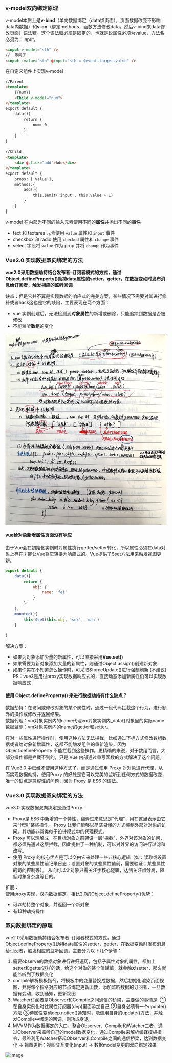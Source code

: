 
### v-model双向绑定原理

v-model本质上是**v-bind**（单向数据绑定（data绑页面），页面数据改变不影响data内数据）和**v-on**（绑定methods，函数方法修改data，然后v-bind来data修改页面）语法糖。这个语法糖必须是固定的，也就是说属性必须为value，方法名必须为：input。

```html
<input v-model="sth" />
//  等同于
<input :value="sth" @input="sth = $event.target.value" />
```

在自定义组件上实现v-model
```html
//Parent
<template>
    {{num}}
    <Child v-model="num">
</template>
export default {
    data(){
        return {
            num: 0
        }
    }
}

//Child
<template>
    <div @click="add">Add</div>
</template>
export default {
    props: ['value'],
    methods:{
        add(){
            this.$emit('input', this.value + 1)
        }
    }
}
```

v-model 在内部为不同的输入元素使用不同的**属性**并抛出不同的**事件**。

- text 和 textarea 元素使用 `value` 属性和 `input` 事件  
- checkbox 和 radio 使用 `checked` 属性和 `change` 事件  
- select 字段将 `value` 作为 prop 并将 `change` 作为事件

### Vue2.0 实现数据双向绑定的方法

**vue2.0采用数据劫持结合发布者-订阅者模式的方式，通过Object.defineProperty()劫持data属性的setter，getter，在数据变动时发布消息给订阅者，触发相应的监听回调**。  

缺点：但是它并不算是实现数据的响应式的完美方案，某些情况下需要对其进行修补或者hack这也是它的缺陷，主要表现在两个方面：

- vue 实例创建后，无法检测到**对象属性**的新增或删除，只能追踪到数据是否被修改
- 不能监听**数组**的变化

![](https://raw.githubusercontent.com/yuefei-su/My-DrawingBed/main/notes/%E5%8F%8C%E5%90%91%E7%BB%91%E5%AE%9A%E5%93%8D%E5%BA%94%E5%BC%8F.jpg)

#### vue给对象新增属性页面没有响应
由于Vue会在初始化实例时对属性执行getter/setter转化，所以属性必须在data对象上存在才能让Vue将它转换为响应式的。Vue提供了$set方法用来触发视图更新。

```js
export default {
    data(){
        return {
            obj: {
                name: 'fei'
            }
        }
    },
    mounted(){
        this.$set(this.obj, 'sex', 'man')
    }

}
```
解决方案：
- 如果为对象添加少量的新属性，可以直接采用**Vue.set()**
- 如果需要为新对象添加大量的新属性，则通过Object.assign()创建新对象
- 如果你实在不知道怎么操作时，可采取$forceUpdate()进行强制刷新 (不建议)  
PS：vue3是用过proxy实现数据响应式的，直接动态添加新属性仍可以实现数据响应式


#### 使用 Object.defineProperty() 来进行数据劫持有什么缺点？
数据劫持：在访问或修改对象的某个属性时，通过一段代码拦截这个行为，进行额外的操作或修改并返回结果。  
数据代理：vm对象实例内的name代理vm对象实例内_data{}对象里的实际name  
数据监测：vm对象实例内的name的getter和setter。     

在对一些属性进行操作时，使用这种方法无法拦截，比如通过下标方式修改数组数据或者给对象新增属性，这都不能触发组件的重新渲染，因为 Object.defineProperty 不能拦截到这些操作。更精确的来说，对于数组而言，大部分操作都是拦截不到的，只是 Vue 内部通过重写函数的方式解决了这个问题。

在 Vue3.0 中已经不使用这种方式了，而是通过使用 Proxy 对对象进行代理，从而实现数据劫持。使用Proxy 的好处是它可以完美的监听到任何方式的数据改变，唯一的缺点是兼容性的问题，因为 Proxy 是 ES6 的语法。

### Vue3.0 实现数据双向绑定的方法

vue3.0 实现数据双向绑定是通过Proxy

- Proxy是 ES6 中新增的一个特性，翻译过来意思是"代理"，用在这里表示由它来“代理”某些操作。 Proxy 让我们能够以简洁易懂的方式控制外部对对象的访问。其功能非常类似于设计模式中的代理模式。
- Proxy 可以理解成，在目标对象之前架设一层“拦截”，外界对该对象的访问，都必须先通过这层拦截，因此提供了一种机制，可以对外界的访问进行过滤和改写。
- 使用 Proxy 的核心优点是可以交由它来处理一些非核心逻辑（如：读取或设置对象的某些属性前记录日志；设置对象的某些属性值前，需要验证；某些属性的访问控制等）。 从而可以让对象只需关注于核心逻辑，达到关注点分离，降低对象复杂度等目的。

扩展：  
使用proxy实现，双向数据绑定，相比2.0的Object.defineProperty()优势：
- 可以劫持整个对象，并返回一个新对象
- 有13种劫持操作

###  双向数据绑定的原理

vue2.0采用数据劫持结合发布者-订阅者模式的方式，通过Object.defineProperty()劫持data属性的setter，getter，在数据变动时发布消息给订阅者，触发相应的监听回调。主要分为以下几个步骤：

1. 需要observe的数据对象进行递归遍历，包括子属性对象的属性，都加上setter和getter这样的话，给这个对象的某个值赋值，就会触发setter，那么就能监听到了数据变化
2. compile解析模板指令，将模板中的变量替换成数据，然后初始化渲染页面视图，并将每个指令对应的节点绑定更新函数，添加监听数据的订阅者，一旦数据有变动，收到通知，更新视图
3. Watcher订阅者是Observer和Compile之间通信的桥梁，主要做的事情是: ①在自身实例化时往属性订阅器(dep)里面添加自己 ②自身必须有一个update()方法 ③待属性变动dep.notice()通知时，能调用自身的update()方法，并触发Compile中绑定的回调，则功成身退。
4. MVVM作为数据绑定的入口，整合Observer、Compile和Watcher三者，通过Observer来监听自己的model数据变化，通过Compile来解析编译模板指令，最终利用Watcher搭起Observer和Compile之间的通信桥梁，达到数据变化 -> 视图更新；视图交互变化(input) -> 数据model变更的双向绑定效果。

![image](https://cdn.nlark.com/yuque/0/2021/png/1500604/1618656573096-ebdc520c-5d60-4d12-ad04-5df4ebbb5fe7.png)
